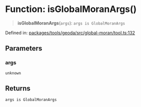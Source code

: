 # Function: isGlobalMoranArgs()

> **isGlobalMoranArgs**(`args`): `args is GlobalMoranArgs`

Defined in: [packages/tools/geoda/src/global-moran/tool.ts:132](https://github.com/GeoDaCenter/openassistant/blob/bf312b357cb340f1f76fa8b62441fb39bcbce0ce/packages/tools/geoda/src/global-moran/tool.ts#L132)

## Parameters

### args

`unknown`

## Returns

`args is GlobalMoranArgs`
